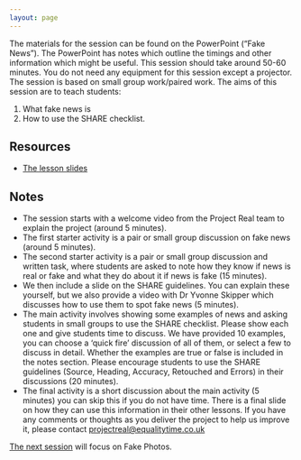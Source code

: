 ```yaml
--- 
layout: page
---
```



The materials for the session can be found on the PowerPoint (“Fake News”). The PowerPoint has notes which outline the timings and other information which might be useful.  This session should take around 50-60 minutes. You do not need any equipment for this session except a projector.  The session is based on small group work/paired work.
The aims of this session are to teach students:
1.	What fake news is
2.	How to use the SHARE checklist.

## Resources
* [The lesson slides]({{site.baseurl}}/assets/lessons/1_Fake_News.pptx)

## Notes
*	The session starts with a welcome video from the Project Real team to explain the project (around 5 minutes).  
*	The first starter activity is a pair or small group discussion on fake news (around 5 minutes).
*	The second starter activity is a pair or small group discussion and written task, where students are asked to note how they know if news is real or fake and what they do about it if news is fake (15 minutes).
*	We then include a slide on the SHARE guidelines. You can explain these yourself, but we also provide a video with Dr Yvonne Skipper which discusses how to use them to spot fake news (5 minutes).
*	The main activity involves showing some examples of news and asking students in small groups to use the SHARE checklist.  Please show each one and give students time to discuss. We have provided 10 examples, you can choose a ‘quick fire’ discussion of all of them, or select a few to discuss in detail. Whether the examples are true or false is included in the notes section. Please encourage students to use the SHARE guidelines (Source, Heading, Accuracy, Retouched and Errors) in their discussions (20 minutes).
*	The final activity is a short discussion about the main activity (5 minutes) you can skip this if you do not have time.  There is a final slide on how they can use this information in their other lessons.
If you have any comments or thoughts as you deliver the project to help us improve it, please contact projectreal@equalitytime.co.uk


[The next session](session2) will focus on Fake Photos.  

